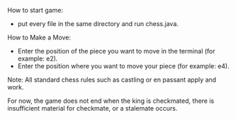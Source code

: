 How to start game:
  - put every file in the same directory and run chess.java.

How to Make a Move:
  - Enter the position of the piece you want to move in the terminal (for example: e2).
  - Enter the position where you want to move your piece (for example: e4).

Note: All standard chess rules such as castling or en passant apply and work. 

For now, the game does not end when the king is checkmated, there is insufficient material for checkmate, or a stalemate occurs.
